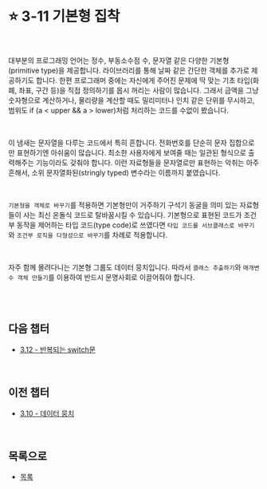 # :star: 3-11 기본형 집착

<br>

대부분의 프로그래밍 언어는 정수, 부동소수점 수, 문자열 같은 다양한 기본형(primitive type)을 제공합니다. 라이브러리를 통해 날짜 같은 간단한 객체를 추가로 제공하기도 합니다. 한편 프로그래머 중에는 자신에게 주어진 문제에 딱 맞는 기초 타입(화폐, 좌표, 구간 등)을 직접 정의하기를 몹시 꺼리는 사람이 많습니다. 그래서 금액을 그냥 숫자형으로 계산하거나, 물리량을 계산할 때도 밀리미터나 인치 같은 단위를 무시하고, 범위도 if (a < upper && a > lower)처럼 처리하는 코드를 수없이 봤습니다.

<br>

이 냄새는 문자열을 다루는 코드에서 특히 흔합니다. 전화번호를 단순히 문자 집합으로만 표현하기엔 아쉬움이 많습니다. 최소한 사용자에게 보여줄 때는 일관된 형식으로 출력해주는 기능이라도 갖춰야 합니다. 이런 자료형들을 문자열로만 표현하는 악취는 아주 흔해서, 소위 문자열화된(stringly typed) 변수라는 이름까지 붙였습니다.

<br>

`기본형을 객체로 바꾸기`를 적용하면 기본형만이 거주하기 구석기 동굴을 의미 있는 자료형들이 사는 최신 온돌식 코드로 탈바꿈시킬 수 있습니다. 기본형으로 표현된 코드가 조건부 동작을 제어하는 타입 코드(type code)로 쓰였다면 `타입 코드를 서브클래스로 바꾸기`와 `조건부 로직을 다형성으로 바꾸기`를 차례로 적용합니다.

<br>

자주 함께 몰려다니는 기본형 그룹도 데이터 뭉치입니다. 따라서 `클래스 추출하기`와 `매개변수 객체 만들기`를 이용하여 반드시 문명사회로 이끌어줘야 합니다.

<br>

<br>

## 다음 챕터

- [3.12 - 반복되는 switch문](https://github.com/Esoolgnah/Summary_of_Refactoring_2nd_Edition/blob/main/Notes/03_코드에서_나는_악취/03_12_반복되는_switch문.md)

<br>

## 이전 챕터

- [3.10 - 데이터 뭉치](https://github.com/Esoolgnah/Summary_of_Refactoring_2nd_Edition/blob/main/Notes/03_코드에서_나는_악취/03_10_데이터_뭉치.md)

<br>

## 목록으로

- [목록](https://github.com/Esoolgnah/Summary_of_Refactoring_2nd_Edition/blob/main/Notes/03_코드에서_나는_악취/03_00_코드에서_나는_악취.md)
